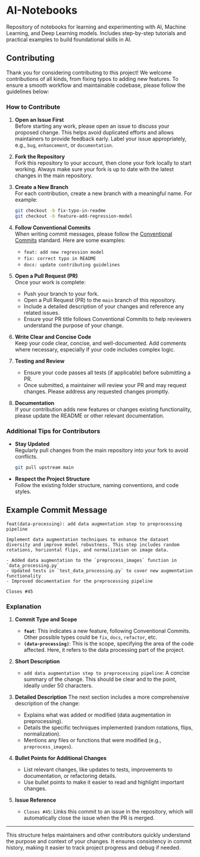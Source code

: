 # AI-Notebooks
Repository of notebooks for learning and experimenting with AI, Machine Learning, and Deep Learning models. Includes step-by-step tutorials and practical examples to build foundational skills in AI.

## Contributing

Thank you for considering contributing to this project! We welcome contributions of all kinds, from fixing typos to adding new features. To ensure a smooth workflow and maintainable codebase, please follow the guidelines below:

### How to Contribute

1. **Open an Issue First**  
   Before starting any work, please open an issue to discuss your proposed change. This helps avoid duplicated efforts and allows maintainers to provide feedback early. Label your issue appropriately, e.g., `bug`, `enhancement`, or `documentation`.

2. **Fork the Repository**  
   Fork this repository to your account, then clone your fork locally to start working. Always make sure your fork is up to date with the latest changes in the main repository.

3. **Create a New Branch**  
   For each contribution, create a new branch with a meaningful name. For example:
   ```bash
   git checkout -b fix-typo-in-readme
   git checkout -b feature-add-regression-model
   ```

4. **Follow Conventional Commits**  
   When writing commit messages, please follow the [Conventional Commits](https://www.conventionalcommits.org/en/v1.0.0/) standard. Here are some examples:
   - `feat: add new regression model`
   - `fix: correct typo in README`
   - `docs: update contributing guidelines`

5. **Open a Pull Request (PR)**  
   Once your work is complete:
   - Push your branch to your fork.
   - Open a Pull Request (PR) to the `main` branch of this repository.
   - Include a detailed description of your changes and reference any related issues.
   - Ensure your PR title follows Conventional Commits to help reviewers understand the purpose of your change.

6. **Write Clear and Concise Code**  
   Keep your code clear, concise, and well-documented. Add comments where necessary, especially if your code includes complex logic.

7. **Testing and Review**  
   - Ensure your code passes all tests (if applicable) before submitting a PR.
   - Once submitted, a maintainer will review your PR and may request changes. Please address any requested changes promptly.
   
8. **Documentation**  
   If your contribution adds new features or changes existing functionality, please update the README or other relevant documentation.

### Additional Tips for Contributors

- **Stay Updated**  
  Regularly pull changes from the main repository into your fork to avoid conflicts.  
  ```bash
  git pull upstream main
  ```

- **Respect the Project Structure**  
  Follow the existing folder structure, naming conventions, and code styles.

## Example Commit Message

```
feat(data-processing): add data augmentation step to preprocessing pipeline

Implement data augmentation techniques to enhance the dataset diversity and improve model robustness. This step includes random rotations, horizontal flips, and normalization on image data.

- Added data augmentation to the `preprocess_images` function in `data_processing.py`
- Updated tests in `test_data_processing.py` to cover new augmentation functionality
- Improved documentation for the preprocessing pipeline

Closes #45
```

### Explanation

1. **Commit Type and Scope**
   - **`feat`**: This indicates a new feature, following Conventional Commits. Other possible types could be `fix`, `docs`, `refactor`, etc.
   - **`(data-processing)`**: This is the scope, specifying the area of the code affected. Here, it refers to the data processing part of the project.

2. **Short Description**
   - `add data augmentation step to preprocessing pipeline`: A concise summary of the change. This should be clear and to the point, ideally under 50 characters.

3. **Detailed Description**
   The next section includes a more comprehensive description of the change:
   - Explains what was added or modified (data augmentation in preprocessing).
   - Details the specific techniques implemented (random rotations, flips, normalization).
   - Mentions any files or functions that were modified (e.g., `preprocess_images`).

4. **Bullet Points for Additional Changes**
   - List relevant changes, like updates to tests, improvements to documentation, or refactoring details.
   - Use bullet points to make it easier to read and highlight important changes.

5. **Issue Reference**
   - `Closes #45`: Links this commit to an issue in the repository, which will automatically close the issue when the PR is merged.

---

This structure helps maintainers and other contributors quickly understand the purpose and context of your changes. It ensures consistency in commit history, making it easier to track project progress and debug if needed.
